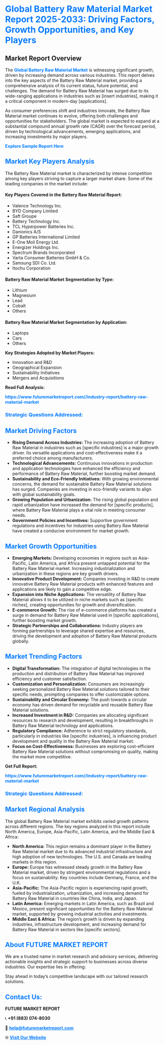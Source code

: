 <h1 style="color: #007BFF;">Global Battery Raw Material Market Report 2025-2033: Driving Factors, Growth Opportunities, and Key Players</h1>

<section id="overview">
<h2>Market Report Overview</h2>
<p>The <a href="https://www.futuremarketreport.com//industry-report/battery-raw-material-market" style="color: #007BFF; text-decoration: none;"><strong>Global Battery Raw Material Market</strong></a> is witnessing significant growth, driven by increasing demand across various industries. This report delves into the key aspects of the Battery Raw Material market, providing a comprehensive analysis of its current status, future potential, and challenges. The demand for Battery Raw Material has surged due to its wide-ranging applications in industries such as [insert industries], making it a critical component in modern-day [applications].</p>
<p>As consumer preferences shift and industries innovate, the Battery Raw Material market continues to evolve, offering both challenges and opportunities for stakeholders. The global market is expected to expand at a substantial compound annual growth rate (CAGR) over the forecast period, driven by technological advancements, emerging applications, and increasing investments by major players.</p>
</section>

<section id="overview">
<p><a href="https://www.futuremarketreport.com//request-sample/reportId=62506" style="color: #007BFF; text-decoration: none;"><strong>Explore Sample Report Here</strong></a></p>
</section>

<section id="key-players">
<h2 style="color: #007BFF;">Market Key Players Analysis</h2>
<p>The Battery Raw Material market is characterized by intense competition among key players striving to capture a larger market share. Some of the leading companies in the market include:</p>
<h4>Key Players Covered in the Battery Raw Material Report:</h4>
<ul><li>Valence Technology Inc.</li><li>BYD Company Limited</li><li>Saft Groupe</li><li>Battery Technology Inc.</li><li>TCL Hyperpower Batteries Inc.</li><li>Danionics A/S</li><li>GP Batteries International Limited</li><li>E-One Moli Energy Ltd.</li><li>Energizer Holdings Inc.</li><li>Spectrum Brands Incorporated</li><li>Varta Consumer Batteries GmbH &amp; Co.</li><li>Samsung SDI Co. Ltd.</li><li>Itochu Corporation</li></ul>
<h4>Battery Raw Material Market Segmentation by Type:</h4>
<ul><li>Lithium</li><li>Magnesium</li><li>Lead</li><li>Cobalt</li><li>Others</li></ul>

<h4>Battery Raw Material Market Segmentation by Application:</h4>
<ul><li>Laptops</li><li>Cars</li><li>Others</li></ul>
<p><strong>Key Strategies Adopted by Market Players:</strong></p>
<ul>
<li>Innovation and R&D</li>
<li>Geographical Expansion</li>
<li>Sustainability Initiatives</li>
<li>Mergers and Acquisitions</li>
</ul>
</section>

<section>
<p><strong>Read Full Analysis: </strong></p><a href="https://www.futuremarketreport.com//industry-report/battery-raw-material-market" style="color: #007BFF; text-decoration: none;"><strong>https://www.futuremarketreport.com//industry-report/battery-raw-material-market</strong></a>
<h3 style="color: #007BFF;">Strategic Questions Addressed:</h3>
</section>

<section id="driving-factors">
<h2 style="color: #007BFF;">Market Driving Factors</h2>
<ul>
<li><strong>Rising Demand Across Industries:</strong> The increasing adoption of Battery Raw Material in industries such as [specific industries] is a major growth driver. Its versatile applications and cost-effectiveness make it a preferred choice among manufacturers.</li>
<li><strong>Technological Advancements:</strong> Continuous innovations in production and application technologies have enhanced the efficiency and performance of Battery Raw Material, further boosting market demand.</li>
<li><strong>Sustainability and Eco-Friendly Initiatives:</strong> With growing environmental concerns, the demand for sustainable Battery Raw Material solutions has surged. Companies are investing in eco-friendly variants to align with global sustainability goals.</li>
<li><strong>Growing Population and Urbanization:</strong> The rising global population and rapid urbanization have increased the demand for [specific products], where Battery Raw Material plays a vital role in meeting consumer needs.</li>
<li><strong>Government Policies and Incentives:</strong> Supportive government regulations and incentives for industries using Battery Raw Material have created a conducive environment for market growth.</li>
</ul>
</section>

<section id="growth-opportunities">
<h2 style="color: #007BFF;">Market Growth Opportunities</h2>
<ul>
<li><strong>Emerging Markets:</strong> Developing economies in regions such as Asia-Pacific, Latin America, and Africa present untapped potential for the Battery Raw Material market. Increasing industrialization and urbanization in these regions are key growth drivers.</li>
<li><strong>Innovative Product Development:</strong> Companies investing in R&D to create innovative Battery Raw Material products with enhanced features and applications are likely to gain a competitive edge.</li>
<li><strong>Expansion into Niche Applications:</strong> The versatility of Battery Raw Material allows it to be utilized in niche markets such as [specific niches], creating opportunities for growth and diversification.</li>
<li><strong>E-commerce Growth:</strong> The rise of e-commerce platforms has created a surge in demand for Battery Raw Material used in [specific applications], further boosting market growth.</li>
<li><strong>Strategic Partnerships and Collaborations:</strong> Industry players are forming partnerships to leverage shared expertise and resources, driving the development and adoption of Battery Raw Material products globally.</li>
</ul>
</section>

<section id="trending-factors">
<h2 style="color: #007BFF;">Market Trending Factors</h2>
<ul>
<li><strong>Digital Transformation:</strong> The integration of digital technologies in the production and distribution of Battery Raw Material has improved efficiency and customer satisfaction.</li>
<li><strong>Customization and Personalization:</strong> Consumers are increasingly seeking personalized Battery Raw Material solutions tailored to their specific needs, prompting companies to offer customizable options.</li>
<li><strong>Sustainability and Circular Economy:</strong> The push towards a circular economy has driven demand for recyclable and reusable Battery Raw Material solutions.</li>
<li><strong>Increased Investment in R&D:</strong> Companies are allocating significant resources to research and development, resulting in breakthroughs in Battery Raw Material technology and applications.</li>
<li><strong>Regulatory Compliance:</strong> Adherence to strict regulatory standards, particularly in industries like [specific industries], is influencing product development and quality in the Battery Raw Material market.</li>
<li><strong>Focus on Cost-Effectiveness:</strong> Businesses are exploring cost-efficient Battery Raw Material solutions without compromising on quality, making the market more competitive.</li>
</ul>
</section>

<section>
<p><strong>Get Full Report: </strong></p><a href="https://www.futuremarketreport.com//industry-report/battery-raw-material-market" style="color: #007BFF; text-decoration: none;"><strong>https://www.futuremarketreport.com//industry-report/battery-raw-material-market</strong></a>
<h3 style="color: #007BFF;">Strategic Questions Addressed:</h3>
</section>


<section id="regional-analysis">
<h2 style="color: #007BFF;">Market Regional Analysis</h2>
<p>The global Battery Raw Material market exhibits varied growth patterns across different regions. The key regions analyzed in this report include North America, Europe, Asia-Pacific, Latin America, and the Middle East & Africa:</p>
<ul>
<li><strong>North America:</strong> This region remains a dominant player in the Battery Raw Material market due to its advanced industrial infrastructure and high adoption of new technologies. The U.S. and Canada are leading markets in this region.</li>
<li><strong>Europe:</strong> Europe has witnessed steady growth in the Battery Raw Material market, driven by stringent environmental regulations and a focus on sustainability. Key countries include Germany, France, and the U.K.</li>
<li><strong>Asia-Pacific:</strong> The Asia-Pacific region is experiencing rapid growth, fueled by industrialization, urbanization, and increasing demand for Battery Raw Material in countries like China, India, and Japan.</li>
<li><strong>Latin America:</strong> Emerging markets in Latin America, such as Brazil and Mexico, present significant opportunities for the Battery Raw Material market, supported by growing industrial activities and investments.</li>
<li><strong>Middle East & Africa:</strong> The region’s growth is driven by expanding industries, infrastructure development, and increasing demand for Battery Raw Material in sectors like [specific sectors].</li>
</ul>
</section>

<footer>
<h2 style="color: #007BFF;">About FUTURE MARKET REPORT</h2>
<p>We are a trusted name in market research and advisory services, delivering actionable insights and strategic support to businesses across diverse industries. Our expertise lies in offering:</p>

<p>Stay ahead in today’s competitive landscape with our tailored research solutions.</p>

<h2 style="color: #007BFF;">Contact Us:</h2>
<p><strong>FUTURE MARKET REPORT</strong></p>
<p>📞 <strong>+91 (883) 074-8030</strong></p>
<p>📧 <strong><a href="mailto:help@futuremarketreport.com" style="color: #007BFF;">help@futuremarketreport.com</a></strong></p>
<p>🌐 <strong><a href="https://www.futuremarketreport.com/" style="color: #007BFF;">Visit Our Website</a></strong></p>
</footer>